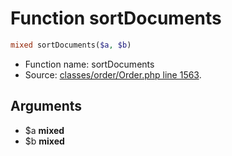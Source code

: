 Function sortDocuments
===========================





```php
mixed sortDocuments($a, $b)
```

* Function name: sortDocuments
* Source: [classes/order/Order.php line 1563](https://github.com/PrestaShop/PrestaShop/blob/1.6.0.2/classes/order/Order.php#L1563).

Arguments
---------

* $a **mixed**
* $b **mixed**

